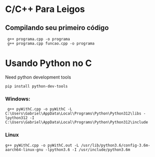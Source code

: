 # C/C++ Para Leigos

## Compilando seu primeiro código

```shell
 g++ programa.cpp -o programa
 g++ programa.cpp funcao.cpp -o programa
```

# Usando Python no C

Need python development tools

```shell
pip install python-dev-tools
```

### Windows:

```shell
 g++ pyWithC.cpp -o pyWithC -L C:\Users\Gabriel\AppData\Local\Programs\Python\Python312\libs -lpython312 -I C:\Users\Gabriel\AppData\Local\Programs\Python\Python312\include
```

### Linux

```shell
g++ pyWithC.cpp -o pyWithC.out -L /usr/lib/python3.6/config-3.6m-aarch64-linux-gnu -lpython3.6 -I /usr/include/python3.6m
```
